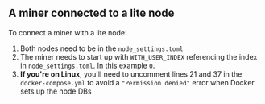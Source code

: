 ## A miner connected to a lite node

To connect a miner with a lite node:

1. Both nodes need to be in the `node_settings.toml`
2. The miner needs to start up with `WITH_USER_INDEX` referencing the index in `node_settings.toml`. In this example `0`.
3. **If you're on Linux**, you'll need to uncomment lines 21 and 37 in the `docker-compose.yml` to avoid a `"Permission denied"` error when Docker sets up the node DBs
